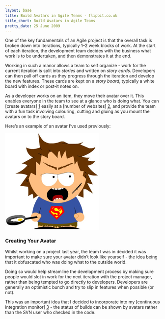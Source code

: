 ```yaml
---
layout: base
title: Build Avatars in Agile Teams - flipbit.co.uk
title_short: Build Avatars in Agile Teams
pretty_date: 25 June 2009
---
```


One of the key fundamentals of an Agile project is that the overall task
is broken down into iterations, typically 1–2 week blocks of work. At
the start of each iteration, the development team decides with the
business what work is to be undertaken, and then demonstrates it at the
end.

Working in such a manor allows a team to self organize - work for the
current iteration is split into *stories* and written on *story cards*.
Developers can then pull off cards as they progress through the
iteration and develop the new features. These cards are kept on a *story
board*, typically a white board with index or post-it notes on.

As a developer works on an item, they move their avatar over it. This
enables everyone in the team to see at a glance who is doing what. You
can [create avatars] [1] easily at a [number of websites] [2], and provide
the team with a fun task involving colouring, cutting and gluing as you
mount the avatars on to the story board.

Here’s an example of an avatar I’ve used previously:


<div class="center spaced no-border">
    <img src="/content/images/blog/build-avatar.jpg " alt="Build Avatar" />
</div>

### Creating Your Avatar

Whilst working on a project last year, the team I was in decided it was
important to make sure your avatar didn’t look like yourself - the idea
being that it obfuscated who was doing what to the outside world.

Doing so would help streamline the development process by making sure
people would slot in work for the next iteration with the project
manager, rather than being tempted to go directly to developers.
Developers are generally an optimistic bunch and try to slip in features
when possible (or not).

This was an important idea that I decided to incorporate into my
[continuous integration monitor] [3] - the status of builds can be shown
by avatars rather than the SVN user who checked in the code.

  [1]: http://www.sp-studio.de/                         "South Park Avatar Studio"
  [2]: http://www.simpsonsmovie.com/main.html?cid=en    "Simpsons Avatar Creator"
  [3]: https://github.com/flipbit/jenkins.net           "Hudson Monitor"